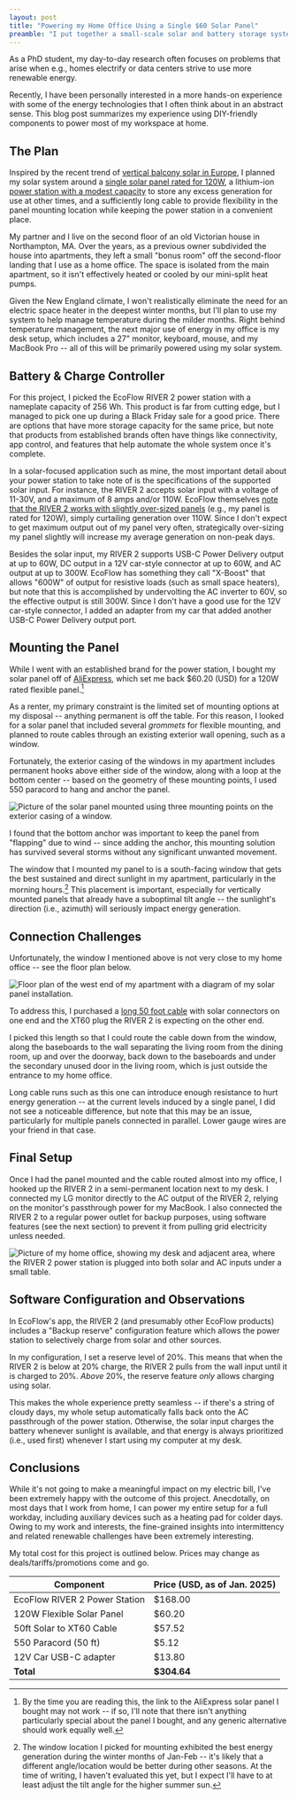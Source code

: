 ```yaml
---
layout: post
title: "Powering my Home Office Using a Single $60 Solar Panel"
preamble: "I put together a small-scale solar and battery storage system to power a single room in my apartment at relatively low cost.  In this post, I share my experience and takeaways."
---
```


As a PhD student, my day-to-day research often focuses on problems that arise when e.g., homes electrify or data centers strive to use more renewable energy.

Recently, I have been personally interested in a more hands-on experience with some of the energy technologies that I often think about in an abstract sense.  This blog post summarizes my experience using DIY-friendly components to power most of my workspace at home.

## The Plan

Inspired by the recent trend of [vertical balcony solar in Europe](https://www.theguardian.com/environment/2024/dec/18/if-a-million-germans-have-them-there-must-be-something-in-it-how-balcony-solar-is-taking-off), I planned my solar system around a [single solar panel rated for 120W](https://www.aliexpress.us/item/3256805821220339.html?spm=a2g0o.order_list.order_list_main.48.71d418022eJxvD&gatewayAdapt=glo2usa), a lithium-ion [power station with a modest capacity](https://us.ecoflow.com/products/river-2-portable-power-station) to store any excess generation for use at other times, and a sufficiently long cable to provide flexibility in the panel mounting location while keeping the power station in a convenient place.

My partner and I live on the second floor of an old Victorian house in Northampton, MA.  Over the years, as a previous owner subdivided the house into apartments, they left a small "bonus room" off the second-floor landing that I use as a home office.  The space is isolated from the main apartment, so it isn't effectively heated or cooled by our mini-split heat pumps.  

Given the New England climate, I won't realistically eliminate the need for an electric space heater in the deepest winter months, but I'll plan to use my system to help manage temperature during the milder months.
Right behind temperature management, the next major use of energy in my office is my desk setup, which includes a 27" monitor, keyboard, mouse, and my MacBook Pro -- all of this will be primarily powered using my solar system.


## Battery & Charge Controller

For this project, I picked the EcoFlow RIVER 2 power station with a nameplate capacity of 256 Wh.  This product is far from cutting edge, but I managed to pick one up during a Black Friday sale for a good price.  There are options that have more storage capacity for the same price, but note that products from established brands often have things like connectivity, app control, and features that help automate the whole system once it's complete. 

In a solar-focused application such as mine, the most important detail about your power station to take note of is the specifications of the supported solar input.  For instance, the RIVER 2 accepts solar input with a voltage of 11-30V, and a maximum of 8 amps and/or 110W.  EcoFlow themselves [note that the RIVER 2 works with slightly over-sized panels](https://blog.ecoflow.com/us/river-2-portable-power-station-faqs/) (e.g., my panel is rated for 120W), simply curtailing generation over 110W.
Since I don't expect to get maximum output out of my panel very often, strategically over-sizing my panel slightly will increase my average generation on non-peak days.

Besides the solar input, my RIVER 2 supports USB-C Power Delivery output at up to 60W, DC output in a 12V car-style connector at up to 60W, and AC output at up to 300W.  EcoFlow has something they call "X-Boost" that allows "600W" of output for resistive loads (such as small space heaters), but note that this is accomplished by undervolting the AC inverter to 60V, so the effective output is still 300W.
Since I don't have a good use for the 12V car-style connector, I added an adapter from my car that added another USB-C Power Delivery output port.

## Mounting the Panel

While I went with an established brand for the power station, I bought my solar panel off of [AliExpress](https://www.aliexpress.us/item/3256805821220339.html?spm=a2g0o.order_list.order_list_main.49.26e818020o1uIQ&gatewayAdapt=glo2usa), which set me back $60.20 (USD) for a 120W rated flexible panel.[^1]

As a renter, my primary constraint is the limited set of mounting options at my disposal -- anything permanent is off the table.  For this reason, I looked for a solar panel that included several *grommets* for flexible mounting, and planned to route cables through an existing exterior wall opening, such as a window.

Fortunately, the exterior casing of the windows in my apartment includes permanent hooks above either side of the window, along with a loop at the bottom center -- based on the geometry of these mounting points, I used 550 paracord to hang and anchor the panel.  

![Picture of the solar panel mounted using three mounting points on the exterior casing of a window.](https://adamlechowicz.github.io/assets/img/projects/solar-battery/window.heic)

I found that the bottom anchor was important to keep the panel from "flapping" due to wind -- since adding the anchor, this mounting solution has survived several storms without any significant unwanted movement.  

The window that I mounted my panel to is a south-facing window that gets the best sustained and direct sunlight in my apartment, particularly in the morning hours.[^2]  This placement is important, especially for vertically mounted panels that already have a suboptimal tilt angle -- the sunlight's direction (i.e., azimuth) will seriously impact energy generation.  

## Connection Challenges

Unfortunately, the window I mentioned above is not very close to my home office -- see the floor plan below.

![Floor plan of the west end of my apartment with a diagram of my solar panel installation.](https://adamlechowicz.github.io/assets/img/projects/solar-battery/plan.heic)

To address this, I purchased a [long 50 foot cable](https://www.amazon.com/dp/B0CLNTLJXQ?ref_=ppx_hzsearch_conn_dt_b_fed_asin_title_1) with solar connectors on one end and the XT60 plug the RIVER 2 is expecting on the other end.

I picked this length so that I could route the cable down from the window, along the baseboards to the wall separating the living room from the dining room, up and over the doorway, back down to the baseboards and under the secondary unused door in the living room, which is just outside the entrance to my home office.

Long cable runs such as this one can introduce enough resistance to hurt energy generation -- at the current levels induced by a single panel, I did not see a noticeable difference, but note that this may be an issue, particularly for multiple panels connected in parallel.  Lower gauge wires are your friend in that case.

## Final Setup

Once I had the panel mounted and the cable routed almost into my office, I hooked up the RIVER 2 in a semi-permanent location next to my desk.  I connected my LG monitor directly to the AC output of the RIVER 2, relying on the monitor's passthrough power for my MacBook.
I also connected the RIVER 2 to a regular power outlet for backup purposes, using software features (see the next section) to prevent it from pulling grid electricity unless needed.

![Picture of my home office, showing my desk and adjacent area, where the RIVER 2 power station is plugged into both solar and AC inputs under a small table.](https://adamlechowicz.github.io/assets/img/projects/solar-battery/desk.heic)

## Software Configuration and Observations

In EcoFlow's app, the RIVER 2 (and presumably other EcoFlow products) includes a "Backup reserve" configuration feature which allows the power station to selectively charge from solar and other sources.  

In my configuration,  I set a reserve level of 20%.  This means that when the RIVER 2 is below at 20% charge, the RIVER 2 pulls from the wall input until it is charged to 20%.  *Above* 20%, the reserve feature *only* allows charging using solar.

This makes the whole experience pretty seamless -- if there's a string of cloudy days, my whole setup automatically falls back onto the AC passthrough of the power station.  Otherwise, the solar input charges the battery whenever sunlight is available, and that energy is always prioritized (i.e., used first) whenever I start using my computer at my desk.


## Conclusions

While it's not going to make a meaningful impact on my electric bill, I've been extremely happy with the outcome of this project.  Anecdotally, on most days that I work from home, I can power my entire setup for a full workday, including auxiliary devices such as a heating pad for colder days.  Owing to my work and interests, the fine-grained insights into intermittency and related renewable challenges have been extremely interesting.  

My total cost for this project is outlined below.  Prices may change as deals/tariffs/promotions come and go.

| **Component**                 | **Price (USD, as of Jan. 2025)** |
|-------------------------------|--------------------------------------------|
| EcoFlow RIVER 2 Power Station   | $168.00                                    |
| 120W Flexible Solar Panel       | $60.20                                     |
| 50ft Solar to XT60 Cable        | $57.52                                     |
| 550 Paracord (50 ft)            | $5.12                                      |
| 12V Car USB-C adapter           | $13.80                                     |
| **Total**                       | **$304.64**                                |


[^1]: By the time you are reading this, the link to the AliExpress solar panel I bought may not work -- if so, I'll note that there isn't anything particularly special about the panel I bought, and any generic alternative should work equally well.
[^2]: The window location I picked for mounting exhibited the best energy generation during the winter months of Jan-Feb -- it's likely that a different angle/location would be better during other seasons.  At the time of writing, I haven't evaluated this yet, but I expect I'll have to at least adjust the tilt angle for the higher summer sun.
